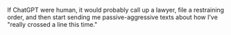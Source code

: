 If ChatGPT were human, it would probably call up a lawyer, file a restraining order, and then start sending me passive-aggressive texts about how I’ve "really crossed a line this time."
